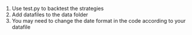 1. Use test.py to backtest the strategies
2. Add datafiles to the data folder
3. You may need to change the date format in the code according to your datafile